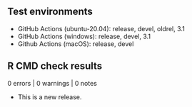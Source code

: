 ## Test environments
* GitHub Actions (ubuntu-20.04): release, devel, oldrel, 3.1
* GitHub Actions (windows): release, devel, 3.1
* Github Actions (macOS): release, devel

## R CMD check results

0 errors | 0 warnings | 0 notes

* This is a new release.
